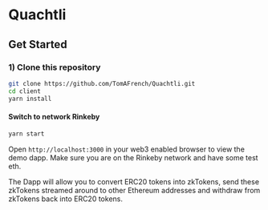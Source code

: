# Quachtli

## Get Started

### 1) Clone this repository

```sh
git clone https://github.com/TomAFrench/Quachtli.git
cd client
yarn install
```

#### Switch to network Rinkeby

```sh
yarn start
```


Open `http://localhost:3000` in your web3 enabled browser to view the demo dapp. Make sure you are on the Rinkeby network and have some test eth. 

The Dapp will allow you to convert ERC20 tokens into zkTokens, send these zkTokens streamed around to other Ethereum addresses and withdraw from zkTokens back into ERC20 tokens. 
